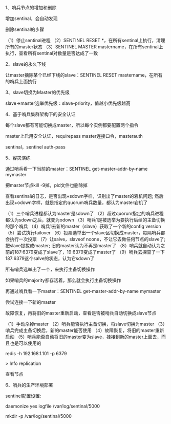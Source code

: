 1、哨兵节点的增加和删除

增加sentinal，会自动发现

删除sentinal的步骤

（1）停止sentinal进程
（2）SENTINEL RESET *，在所有sentinal上执行，清理所有的master状态
（3）SENTINEL MASTER mastername，在所有sentinal上执行，查看所有sentinal对数量是否达成了一致

2、slave的永久下线

让master摘除某个已经下线的slave：SENTINEL RESET mastername，在所有的哨兵上面执行

3、slave切换为Master的优先级

slave->master选举优先级：slave-priority，值越小优先级越高

4、基于哨兵集群架构下的安全认证

每个slave都有可能切换成master，所以每个实例都要配置两个指令

master上启用安全认证，requirepass
master连接口令，masterauth

sentinal，sentinel auth-pass <master-group-name> <pass>

5、容灾演练

通过哨兵看一下当前的master：SENTINEL get-master-addr-by-name mymaster

把master节点kill -9掉，pid文件也删除掉

查看sentinal的日志，是否出现+sdown字样，识别出了master的宕机问题; 然后出现+odown字样，就是指定的quorum哨兵数量，都认为master宕机了

（1）三个哨兵进程都认为master是sdown了
（2）超过quorum指定的哨兵进程都认为sdown之后，就变为odown
（3）哨兵1是被选举为要执行后续的主备切换的那个哨兵
（4）哨兵1去新的master（slave）获取了一个新的config version
（5）尝试执行failover
（6）投票选举出一个slave区切换成master，每隔哨兵都会执行一次投票
（7）让salve，slaveof noone，不让它去做任何节点的slave了; 把slave提拔成master; 旧的master认为不再是master了
（8）哨兵就自动认为之前的187:6379变成了slave了，19:6379变成了master了
（9）哨兵去探查了一下187:6379这个salve的状态，认为它sdown了

所有哨兵选举出了一个，来执行主备切换操作

如果哨兵的majority都存活着，那么就会执行主备切换操作

再通过哨兵看一下master：SENTINEL get-master-addr-by-name mymaster

尝试连接一下新的master

故障恢复，再将旧的master重新启动，查看是否被哨兵自动切换成slave节点

（1）手动杀掉master
（2）哨兵能否执行主备切换，将slave切换为master
（3）哨兵完成主备切换后，新的master能否使用
（4）故障恢复，将旧的master重新启动
（5）哨兵能否自动将旧的master变为slave，挂接到新的master上面去，而且也是可以使用的



redis -h 192.168.1.101 -p 6379 

\> Info replication

查看节点

6、哨兵的生产环境部署

sentinel配置设置:

daemonize yes
logfile /var/log/sentinal/5000

mkdir -p /var/log/sentinal/5000